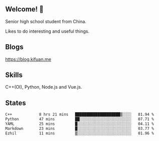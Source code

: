 ## Welcome! 👋

Senior high school student from China.

Likes to do interesting and useful things.

## Blogs

https://blog.kifuan.me

## Skills

C++(OI), Python, Node.js and Vue.js.

## States

<!--START_SECTION:waka-->

```txt
C++            8 hrs 21 mins   ████████████████████▒░░░░   81.94 %
Python         47 mins         ██░░░░░░░░░░░░░░░░░░░░░░░   07.71 %
YAML           25 mins         █░░░░░░░░░░░░░░░░░░░░░░░░   04.11 %
Markdown       23 mins         █░░░░░░░░░░░░░░░░░░░░░░░░   03.77 %
Ezhil          11 mins         ▒░░░░░░░░░░░░░░░░░░░░░░░░   01.96 %
```

<!--END_SECTION:waka-->

